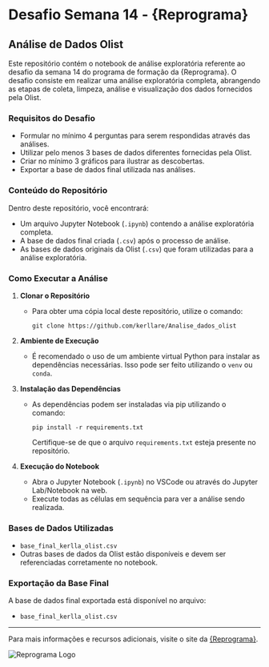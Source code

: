 # Desafio Semana 14 - {Reprograma}

## Análise de Dados Olist

Este repositório contém o notebook de análise exploratória referente ao desafio da semana 14 do programa de formação da {Reprograma}. O desafio consiste em realizar uma análise exploratória completa, abrangendo as etapas de coleta, limpeza, análise e visualização dos dados fornecidos pela Olist.

### Requisitos do Desafio

- Formular no mínimo 4 perguntas para serem respondidas através das análises.
- Utilizar pelo menos 3 bases de dados diferentes fornecidas pela Olist.
- Criar no mínimo 3 gráficos para ilustrar as descobertas.
- Exportar a base de dados final utilizada nas análises.

### Conteúdo do Repositório

Dentro deste repositório, você encontrará:

- Um arquivo Jupyter Notebook (`.ipynb`) contendo a análise exploratória completa.
- A base de dados final criada (`.csv`) após o processo de análise.
- As bases de dados originais da Olist (`.csv`) que foram utilizadas para a análise exploratória.

### Como Executar a Análise

1. **Clonar o Repositório**
   - Para obter uma cópia local deste repositório, utilize o comando:  
     ```
     git clone https://github.com/kerllare/Analise_dados_olist
     ```

2. **Ambiente de Execução**
   - É recomendado o uso de um ambiente virtual Python para instalar as dependências necessárias. Isso pode ser feito utilizando o `venv` ou `conda`.

3. **Instalação das Dependências**
   - As dependências podem ser instaladas via pip utilizando o comando:
     ```
     pip install -r requirements.txt
     ```
     Certifique-se de que o arquivo `requirements.txt` esteja presente no repositório.

4. **Execução do Notebook**
   - Abra o Jupyter Notebook (`.ipynb`) no VSCode ou através do Jupyter Lab/Notebook na web.
   - Execute todas as células em sequência para ver a análise sendo realizada.

### Bases de Dados Utilizadas

- `base_final_kerlla_olist.csv`
- Outras bases de dados da Olist estão disponíveis e devem ser referenciadas corretamente no notebook.

### Exportação da Base Final

A base de dados final exportada está disponível no arquivo:
- `base_final_kerlla_olist.csv`

---

Para mais informações e recursos adicionais, visite o site da [{Reprograma}](https://reprograma.com.br).

![Reprograma Logo](https://reprograma.com.br/assets/img/logo.png)

